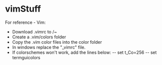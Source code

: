 # vimStuff
For reference - Vim:

- Download .vimrc to /~
- Create a .vim/colors folder
- Copy the .vim color files into the color folder
- In windows replace the "_vimrc" file.
- If colorschemes won't work, add the lines below:
-- set t_Co=256
-- set termguicolors
    
